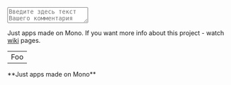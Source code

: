<script src="//yandex.st/jquery/1.7.2/jquery.min.js"></script>
<script src="//code-live.ru/static/js/wmd/jquery.wmd.min.js"></script>
<link rel="stylesheet" href="//code-live.ru/static/js/wmd/wmd.css">

<div class="wmd-panel">
    <textarea class="wmd-input" placeholder="Введите здесь текст Вашего комментария"></textarea>
</div>
<script>
    $(function() {
        $(".wmd-input").wmd(); 
    });
</script>

Just apps made on Mono.
If you want more info about this project - watch [wiki](https://github.com/Fynjyfun/Mono/wiki) pages.
<table>
    <tr>
        <td>Foo</td>
    </tr>
</table>**Just apps made on Mono** 

